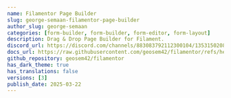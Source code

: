 ```yaml
---
name: Filamentor Page Builder
slug: george-semaan-filamentor-page-builder
author_slug: george-semaan
categories: [form-builder, form-builder, form-editor, form-layout]
description: Drag & Drop Page Builder for Filament.
discord_url: https://discord.com/channels/883083792112300104/1353150208531369984
docs_url: https://raw.githubusercontent.com/geosem42/filamentor/refs/heads/main/README.md
github_repository: geosem42/filamentor
has_dark_theme: true
has_translations: false
versions: [3]
publish_date: 2025-03-22
---
```

